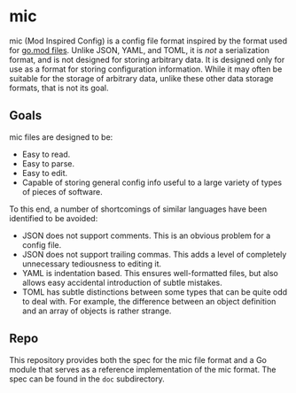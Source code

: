mic
===

mic (Mod Inspired Config) is a config file format inspired by the format used for [go.mod files][go.mod]. Unlike JSON, YAML, and TOML, it is _not_ a serialization format, and is not designed for storing arbitrary data. It is designed only for use as a format for storing configuration information. While it may often be suitable for the storage of arbitrary data, unlike these other data storage formats, that is not its goal.

Goals
-----

mic files are designed to be:

* Easy to read.
* Easy to parse.
* Easy to edit.
* Capable of storing general config info useful to a large variety of types of pieces of software.

To this end, a number of shortcomings of similar languages have been identified to be avoided:

* JSON does not support comments. This is an obvious problem for a config file.
* JSON does not support trailing commas. This adds a level of completely unnecessary tediousness to editing it.
* YAML is indentation based. This ensures well-formatted files, but also allows easy accidental introduction of subtle mistakes.
* TOML has subtle distinctions between some types that can be quite odd to deal with. For example, the difference between an object definition and an array of objects is rather strange.

Repo
----

This repository provides both the spec for the mic file format and a Go module that serves as a reference implementation of the mic format. The spec can be found in the `doc` subdirectory.

[go.mod]: https://github.com/golang/go/wiki/Modules#gomod

